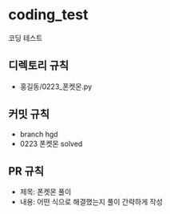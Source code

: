 # coding_test
코딩 테스트


## 디렉토리 규칙
- 홍길동/0223_폰켓몬.py


## 커밋 규칙
- branch hgd
- 0223 폰켓몬 solved



## PR 규칙
- 제목: 폰켓몬 풀이
- 내용: 어떤 식으로 해결했는지 풀이 간략하게 작성